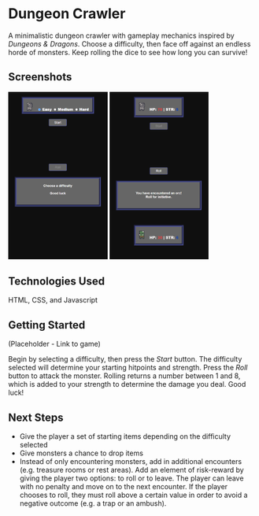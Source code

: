 # Dungeon Crawler

A minimalistic dungeon crawler with gameplay mechanics inspired by _Dungeons & Dragons_. Choose a difficulty, then face off against an endless horde of monsters. Keep rolling the dice to see how long you can survive!

## Screenshots
<p float="left">
    <img src="imgs/screenshot_1.png" width="40%" alt="Start screen">
    <img src="imgs/screenshot_2.png" width="40%" alt="Start screen">
</p>

## Technologies Used
HTML, CSS, and Javascript

## Getting Started

(Placeholder - Link to game)

Begin by selecting a difficulty, then press the _Start_ button. The difficulty selected will determine your starting hitpoints and strength. Press the _Roll_ button to attack the monster. Rolling returns a number between 1 and 8, which is added to your strength to determine the damage you deal. Good luck!

## Next Steps
- Give the player a set of starting items depending on the difficulty selected
- Give monsters a chance to drop items
- Instead of only encountering monsters, add in additional encounters (e.g. treasure rooms or rest areas). Add an element of risk-reward by giving the player two options: to roll or to leave. The player can leave with no penalty and move on to the next encounter. If the player chooses to roll, they must roll above a certain value in order to avoid a negative outcome (e.g. a trap or an ambush).